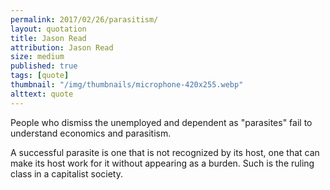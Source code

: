 ```yaml
---
permalink: 2017/02/26/parasitism/
layout: quotation
title: Jason Read
attribution: Jason Read
size: medium
published: true
tags: [quote]
thumbnail: "/img/thumbnails/microphone-420x255.webp"
alttext: quote
---
```


People who dismiss the unemployed and dependent as "parasites" fail to
understand economics and parasitism.

A successful parasite is one that is not recognized by its host, one that
can make its host work for it without appearing as a burden. Such is the
ruling class in a capitalist society.
